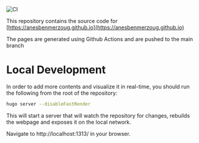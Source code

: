 ![CI](https://github.com/AnesBenmerzoug/AnesBenmerzoug.github.io/workflows/Publish%20Docs%20to%20Github%20Pages/badge.svg?branch=main)

This repository contains the source code for [https://anesbenmerzoug.github.io](https://anesbenmerzoug.github.io)

The pages are generated using Github Actions and are pushed to the main branch

# Local Development

In order to add more contents and visualize it in real-time, you should run the following from the root of the repository:

```bash
hugo server --disableFastRender
```

This will start a server that will watch the repository for changes, rebuilds the webpage and exposes it on the local network.

Navigate to http://localhost:1313/ in your browser.
